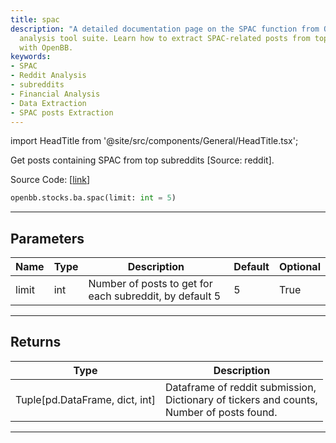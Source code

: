 ```yaml
---
title: spac
description: "A detailed documentation page on the SPAC function from OpenBB's financial"
  analysis tool suite. Learn how to extract SPAC-related posts from top subreddits
  with OpenBB.
keywords:
- SPAC
- Reddit Analysis
- subreddits
- Financial Analysis
- Data Extraction
- SPAC posts Extraction
---
```


import HeadTitle from '@site/src/components/General/HeadTitle.tsx';

<HeadTitle title="stocks.ba.spac - Reference | OpenBB SDK Docs" />

Get posts containing SPAC from top subreddits [Source: reddit].

Source Code: [[link](https://github.com/OpenBB-finance/OpenBBTerminal/tree/main/openbb_terminal/common/behavioural_analysis/reddit_model.py#L456)]

```python
openbb.stocks.ba.spac(limit: int = 5)
```

---

## Parameters

| Name | Type | Description | Default | Optional |
| ---- | ---- | ----------- | ------- | -------- |
| limit | int | Number of posts to get for each subreddit, by default 5 | 5 | True |


---

## Returns

| Type | Description |
| ---- | ----------- |
| Tuple[pd.DataFrame, dict, int] | Dataframe of reddit submission,<br/>Dictionary of tickers and counts,<br/>Number of posts found. |
---
